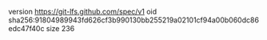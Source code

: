 version https://git-lfs.github.com/spec/v1
oid sha256:91804989943fd626cf3b990130bb255219a02101cf94a00b060dc86edc47f40c
size 236
